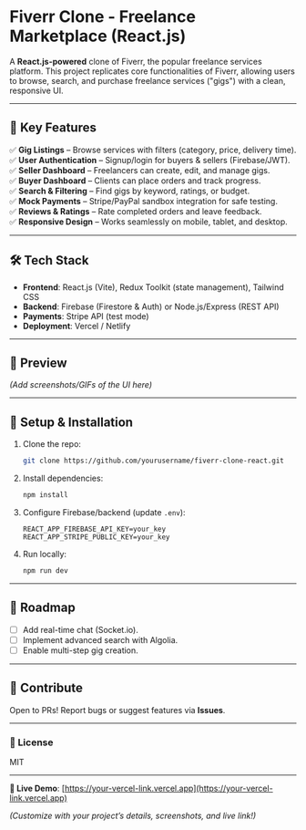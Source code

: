 # **Fiverr Clone - Freelance Marketplace (React.js)**  

A **React.js-powered** clone of Fiverr, the popular freelance services platform. This project replicates core functionalities of Fiverr, allowing users to browse, search, and purchase freelance services ("gigs") with a clean, responsive UI.  

---

## **🚀 Key Features**  
✅ **Gig Listings** – Browse services with filters (category, price, delivery time).  
✅ **User Authentication** – Signup/login for buyers & sellers (Firebase/JWT).  
✅ **Seller Dashboard** – Freelancers can create, edit, and manage gigs.  
✅ **Buyer Dashboard** – Clients can place orders and track progress.  
✅ **Search & Filtering** – Find gigs by keyword, ratings, or budget.  
✅ **Mock Payments** – Stripe/PayPal sandbox integration for safe testing.  
✅ **Reviews & Ratings** – Rate completed orders and leave feedback.  
✅ **Responsive Design** – Works seamlessly on mobile, tablet, and desktop.  

---

## **🛠 Tech Stack**  
- **Frontend**: React.js (Vite), Redux Toolkit (state management), Tailwind CSS  
- **Backend**: Firebase (Firestore & Auth) or Node.js/Express (REST API)  
- **Payments**: Stripe API (test mode)  
- **Deployment**: Vercel / Netlify  

---

## **📸 Preview**  
*(Add screenshots/GIFs of the UI here)*  

---

## **🔧 Setup & Installation**  
1. Clone the repo:  
   ```bash
   git clone https://github.com/yourusername/fiverr-clone-react.git
   ```
2. Install dependencies:  
   ```bash
   npm install
   ```
3. Configure Firebase/backend (update `.env`):  
   ```env
   REACT_APP_FIREBASE_API_KEY=your_key
   REACT_APP_STRIPE_PUBLIC_KEY=your_key
   ```
4. Run locally:  
   ```bash
   npm run dev
   ```

---

## **📌 Roadmap**  
- [ ] Add real-time chat (Socket.io).  
- [ ] Implement advanced search with Algolia.  
- [ ] Enable multi-step gig creation.  

---

## **🤝 Contribute**  
Open to PRs! Report bugs or suggest features via **Issues**.  

---

### **📜 License**  
MIT  

---

**🔗 Live Demo**: [https://your-vercel-link.vercel.app](https://your-vercel-link.vercel.app)  

*(Customize with your project’s details, screenshots, and live link!)*
